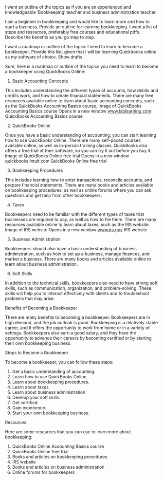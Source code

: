 I want an outline of the topics as if you are an experienced and knowledgeable ‘Bookkeeping’ teacher and business administration teacher. 

I am a beginner in bookkeeping and would like to learn more and how to start a business. Provide an outline for learning bookkeeping. I want a list of steps and resources, preferably free courses and educational pdfs. Describe the benefits as you go step to step.

I want a roadmap or outline of the topics I need to learn to become a bookkeeper. Provide this list, given that I will be learning Quickbooks online as my software of choice.
Show drafts

Sure, here is a roadmap or outline of the topics you need to learn to become a bookkeeper using QuickBooks Online:

1. Basic Accounting Concepts

This includes understanding the different types of accounts, how debits and credits work, and how to create financial statements. There are many free resources available online to learn about basic accounting concepts, such as the QuickBooks Accounting Basics course.
Image of QuickBooks Accounting Basics course Opens in a new window
www.lablearning.com
QuickBooks Accounting Basics course

2. QuickBooks Online

Once you have a basic understanding of accounting, you can start learning how to use QuickBooks Online. There are many self-paced courses available online, as well as in-person training classes. QuickBooks also offers a free trial of their software, so you can try it out before you buy it.
Image of QuickBooks Online free trial Opens in a new window
quickbooks.intuit.com
QuickBooks Online free trial

3. Bookkeeping Procedures

This includes learning how to enter transactions, reconcile accounts, and prepare financial statements. There are many books and articles available on bookkeeping procedures, as well as online forums where you can ask questions and get help from other bookkeepers.

4. Taxes

Bookkeepers need to be familiar with the different types of taxes that businesses are required to pay, as well as how to file them. There are many resources available online to learn about taxes, such as the IRS website.
Image of IRS website Opens in a new window
www.irs.gov
IRS website

5. Business Administration

Bookkeepers should also have a basic understanding of business administration, such as how to set up a business, manage finances, and market a business. There are many books and articles available online to learn about business administration.

6. Soft Skills

In addition to the technical skills, bookkeepers also need to have strong soft skills, such as communication, organization, and problem-solving. These skills will help you to interact effectively with clients and to troubleshoot problems that may arise.

Benefits of Becoming a Bookkeeper

There are many benefits to becoming a bookkeeper. Bookkeepers are in high demand, and the job outlook is good. Bookkeeping is a relatively stable career, and it offers the opportunity to work from home or in a variety of settings. Bookkeepers also earn a good salary, and they have the opportunity to advance their careers by becoming certified or by starting their own bookkeeping business.

Steps to Become a Bookkeeper

To become a bookkeeper, you can follow these steps:

1. Get a basic understanding of accounting.
1. Learn how to use QuickBooks Online.
1. Learn about bookkeeping procedures.
1. Learn about taxes.
1. Learn about business administration.
1. Develop your soft skills.
1. Get certified.
1. Gain experience.
1. Start your own bookkeeping business.

Resources

Here are some resources that you can use to learn more about bookkeeping:

1. QuickBooks Online Accounting Basics course
1. QuickBooks Online free trial
1. Books and articles on bookkeeping procedures
1. IRS website
1. Books and articles on business administration
1. Online forums for bookkeepers
